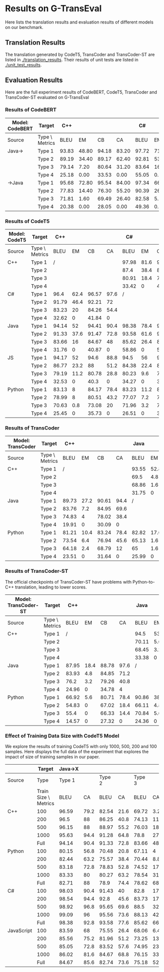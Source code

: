 # Results on G-TransEval
Here lists the translation results and evaluation results of different models on our benchmark.

## Translation Results
The translation generated by CodeT5, TransCoder and TransCoder-ST are listed in [./translation_results](translation_results). Their results of unit tests are listed in [./unit_test_results](./unit_test_results).

## Evaluation Results
Here are the full experiment results of CodeBERT, CodeT5, TransCoder and TransCoder-ST evaluated on G-TransEval

### Results of CodeBERT
|Model:<br>CodeBERT| Target         | C++   |      |       |      | C#    |      |       |      | JS    |       |      |       | Python |      |       |      |
|------------------|----------------|-------|------|-------|------|-------|------|-------|------|-------|-------|------|-------|--------|------|-------|------|
| Source           | Type \ Metrics | BLEU  | EM   | CB    | CA   | BLEU  | EM   | CB    | CA   |  BLEU  | EM   | CB    | CA   | BLEU   | EM   | CB    | CA   |
| Java->           | Type 1         | 93.83 | 48.80| 94.18 | 83.20| 97.72 |71.20 |97.70  |88.80 | 83.77  | 9.60 |84.91  |78.40 |81.37   |10.40 |82.67  | 78.40|
|                  | Type 2         | 89.19 | 34.40|89.17  |62.40 | 92.81 |53.60 |91.07  |65.60 | 80.22  | 8.80 |79.57  |55.20 |77.52   |7.20  |77.70  | 53.60|
|                  | Type 3         | 79.14 |7.20  |80.64  |31.20 |83.64  |16.80 |80.90  |41.60 |72.56   | 2.40 |72.13  |25.60 |74.51   |4.80  | 74.38 |28.80 |
|                  | Type 4         | 25.18 | 0.00 |33.53  |0.00  |55.05  |0.00  |51.38  |0.00  |34.05   |0.00  |36.48  |0.00  |35.89   |0.00  |37.10  |0.00  | 
| ->Java           | Type 1         | 95.68 | 72.80| 95.54 | 84.00|97.34  |66.40 |97.27  |87.20 |93.47  |54.40  |93.52 |72.80  | 81.26  |8.00  |84.14  |67.20 |
|                  | Type 2         | 77.83 | 14.40|76.30  |55.20 |90.39  |26.40 |88.44  |48.80 |77.02  |9.60   |74.01 |42.40  |69.75   |3.20  |68.04  |33.60 |
|                  | Type 3         | 71.81 | 1.60 |69.49  | 26.40|82.58  |5.60  |80.26  |28.00 |72.03  |1.60   |68.56 |20.00  |63.69   |0.80  |62.96  |16.80  |
|                  | Type 4         | 20.38 | 0.00 | 28.05 | 0.00 |49.36  |0.00  |51.30  |0.00  |22.88  |0.00   |27.93 |0.00   |26.32   |0.00  |30.22  |0.00  |

### Results of CodeT5

| Model:<br>CodeT5 | Target         | C++   |      |       |      | C#    |      |       |      | Java  |      |       |      | JS    |      |       |      | Python |      |       |      |
|--------|----------------|-------|------|-------|------|-------|------|-------|------|-------|------|-------|------|-------|------|-------|------|--------|------|-------|------|
| Source | Type \ Metrics | BLEU  | EM   | CB    | CA   | BLEU  | EM   | CB    | CA   | BLEU  | EM   | CB    | CA   | BLEU  | EM   | CB    | CA   | BLEU   | EM   | CB    | CA   |
| C++    | Type 1         | /     |      |       |      | 97.98 | 81.6 | 97.71 | 93.6 | 97.39 | 85.6 | 97.35 | 94.4 | 86.6  | 13.6 | 86.75 | 91.2 | 82.08  | 12   | 82.77 | 88   |
|        | Type 2         |       |      |       |      | 87.4  | 38.4 | 85.64 | 73.6 | 82.15 | 24   | 81.28 | 83.2 | 80.8  | 8.8  | 80.41 | 74.4 | 79.59  | 8.8  | 79.67 | 75.2 |
|        | Type 3         |       |      |       |      | 80.91 | 18.4 | 78.83 | 51.2 | 74.52 | 6.4  | 74.26 | 58.4 | 73.78 | 4    | 74.57 | 51.2 | 79.13  | 6.4  | 80.21 | 68.8 |
|        | Type 4         |       |      |       |      | 33.42 | 0    | 44.72 | 0    | 33.8  | 0    | 45.19 | 0    | 32.82 | 0    | 39.49 | 0    | 35.51  | 0    | 39    | 4    |
| C#     | Type 1         | 96.4  | 62.4 | 96.57 | 97.6 | /     |      |       |      | 98.59 | 84   | 98.77 | 97.6 | 85.44 | 12.8 | 86.31 | 90.4 | 82.34  | 10.4 | 83.41 | 91.2 |
|        | Type 2         | 91.79 | 46.4 | 92.21 | 72   |       |      |       |      | 94.75 | 47.2 | 92.94 | 75.2 | 80.96 | 7.2  | 81.22 | 68.8 | 80.01  | 8.8  | 79.85 | 66.4 |
|        | Type 3         | 83.23 | 20   | 84.26 | 54.4 |       |      |       |      | 87.48 | 13.6 | 85.34 | 56.8 | 77.07 | 4    | 76.92 | 41.6 | 79.36  | 6.4  | 80.35 | 63.2 |
|        | Type 4         | 32.62 | 0    | 41.84 | 0    |       |      |       |      | 55.8  | 0    | 58.5  | 0    | 44.28 | 0    | 45.44 | 4    | 39.11  | 0    | 41.35 | 0    |
| Java   | Type 1         | 94.14 | 52   | 94.41 | 90.4 | 98.38 | 78.4 | 98.4  | 92.8 | /     |      |       |      | 84.67 | 12   | 85.25 | 85.6 | 82.71  | 11.2 | 83.07 | 88   |
|        | Type 2         | 91.33 | 37.6 | 91.47 | 72.8 | 93.58 | 61.6 | 92.24 | 77.6 |       |      |       |      | 82.74 | 8.8  | 82.06 | 73.6 | 78.9   | 8.8  | 79.11 | 74.4 |
|        | Type 3         | 83.66 | 16   | 84.67 | 48   | 85.62 | 26.4 | 83.79 | 66.4 |       |      |       |      | 75.18 | 4    | 75.71 | 52.8 | 78.62  | 9.6  | 78.95 | 68   |
|        | Type 4         | 31.76 | 0    | 40.87 | 0    | 58.86 | 0    | 54.11 | 0    |       |      |       |      | 31.76 | 0    | 40.87 | 0    | 58.86  | 0    | 54.11 | 0    |
| JS     | Type 1         | 94.17 | 52   | 94.6  | 88.8 | 94.5  | 56   | 94.61 | 80   | 93.46 | 60.8 | 93.81 | 76.8 | /     |      |       |      | 82.31  | 10.4 | 83.23 | 88.8 |
|        | Type 2         | 86.77 | 23.2 | 88    | 51.2 | 84.38 | 22.4 | 82.05 | 52.8 | 80.35 | 15.2 | 78.07 | 62.4 |       |      |       |      | 80.71  | 13.6 | 81.54 | 74.4 |
|        | Type 3         | 79.19 | 11.2 | 80.78 | 28.8 | 80.23 | 9.6  | 77.66 | 45.6 | 74.26 | 1.6  | 72.04 | 37.6 |       |      |       |      | 79.42  | 6.4  | 80.59 | 67.2 |
|        | Type 4         | 32.53 | 0    | 40.3  | 0    | 34.27 | 0    | 36.95 | 0    | 29.71 | 0    | 36.61 | 0    |       |      |       |      | 40.64  | 0    | 41.42 | 0    |
| Python | Type 1         | 83.13 | 8    | 84.17 | 78.4 | 83.23 | 11.2 | 84.64 | 75.2 | 81.98 | 9.6  | 84.81 | 78.4 | 72.06 | 2.4  | 74.55 | 69.6 | /      |      |       |      |
|        | Type 2         | 78.99 | 8    | 80.51 | 43.2 | 77.07 | 7.2  | 76.23 | 48   | 69.57 | 4    | 68.91 | 50.4 | 72.78 | 6.4  | 73.9  | 64.8 |        |      |       |      |
|        | Type 3         | 70.63 | 0.8  | 73.08 | 20   | 71.96 | 3.2  | 71.62 | 40   | 67.47 | 1.6  | 67.61 | 44.8 | 70.33 | 2.4  | 71.9  | 47.2 |        |      |       |      |
|        | Type 4         | 25.45 | 0    | 35.73 | 0    | 26.51 | 0    | 31.8  | 0    | 21.79 | 0    | 28.13 | 0    | 31.66 | 0    | 34.77 | 8    |        |      |       |      |

### Results of TransCoder

| Model:<br>TransCoder | Target          | C++   |      |       |      | Java  |      |       |      | Python |      |       |      |
|------------|-----------------|-------|------|-------|------|-------|------|-------|------|--------|------|-------|------|
| Source     | Type \ Metrics | BLEU  | EM   | CB    | CA   | BLEU  | EM   | CB    | CA   | BLEU   | EM   | CB    | CA   |
| C++        | Type 1          | /     |      |       |      | 93.55 | 52.8 | 94.22 | 92.8 | 86.49  | 28.8 | 83.65 | 56   |
|            | Type 2          |       |      |       |      | 69.5  | 4.8  | 68.77 | 57.6 | 86.04  | 36.8 | 85.22 | 59.2 |
|            | Type 3          |       |      |       |      | 68.86 | 1.6  | 66.27 | 33.6 | 76.01  | 6.4  | 75.89 | 19.2 |
|            | Type 4          |       |      |       |      | 31.75 | 0    | 48.37 | 0    | 37.69  | 0    | 44.69 | 0    |
| Java       | Type 1          | 89.73 | 27.2 | 90.61 | 94.4 | /     |      |       |      | 86.28  | 28.8 | 83.73 | 57.6 |
|            | Type 2          | 83.76 | 7.2  | 84.95 | 69.6 |       |      |       |      | 84.39  | 31.2 | 84.37 | 60.8 |
|            | Type 3          | 74.83 | 4    | 78.02 | 38.4 |       |      |       |      | 78.04  | 8    | 77.71 | 26.4 |
|            | Type 4          | 19.91 | 0    | 30.09 | 0    |       |      |       |      | 37.71  | 0    | 39.35 | 0    |
| Python     | Type 1          | 81.21 | 10.4 | 83.24 | 78.4 | 82.82 | 17.6 | 85.32 | 78.4 | /      |      |       |      |
|            | Type 2          | 73.54 | 6.4  | 76.94 | 45.6 | 65.13 | 1.6  | 65.18 | 46.4 |        |      |       |      |
|            | Type 3          | 64.18 | 2.4  | 68.79 | 12   | 65    | 1.6  | 63.76 | 19.2 |        |      |       |      |
|            | Type 4          | 23.51 | 0    | 31.64 | 0    | 25.99 | 0    | 34.39 | 0    |        |      |       |      |

### Results of TransCoder-ST 

The official checkpoints of TransCoder-ST have problems with Python-to-C++ translation, leading to lower scores. 

| Model:<br>TransCoder-ST | Target          | C++   |      |       |      | Java  |      |       |      | Python |      |       |      |
|---------------|-----------------|-------|------|-------|------|-------|------|-------|------|--------|------|-------|------|
| Source        | Type \ Metrics | BLEU  | EM   | CB    | CA   | BLEU  | EM   | CB    | CA   | BLEU   | EM   | CB    | CA   |
| C++           | Type 1          | /     |      |       |      | 94.5  | 53.6 | 95.15 | 95.2 | 90.83  | 47.2 | 89.6  | 84   |
|               | Type 2          |       |      |       |      | 70.11 | 5.6  | 69.55 | 55.2 | 87.06  | 41.6 | 87.47 | 71.2 |
|               | Type 3          |       |      |       |      | 68.45 | 3.2  | 67.69 | 36.8 | 80.94  | 11.2 | 80.37 | 34.4 |
|               | Type 4          |       |      |       |      | 33.38 | 0    | 43.06 | 0    | 39.49  | 0    | 45.87 | 0    |
| Java          | Type 1          | 87.95 | 18.4 | 88.78 | 97.6 | /     |      |       |      | 90.12  | 43.2 | 88.66 | 80.8 |
|               | Type 2          | 83.93 | 4.8  | 84.85 | 71.2 |       |      |       |      | 87.38  | 36   | 87.6  | 76   |
|               | Type 3          | 76.2  | 3.2  | 79.26 | 40.8 |       |      |       |      | 84.42  | 20.8 | 84.15 | 69.6 |
|               | Type 4          | 24.96 | 0    | 34.78 | 4    |       |      |       |      | 50.99  | 4    | 49.5  | 4    |
| Python        | Type 1          | 66.92 | 5.6  | 80.71 | 78.4 | 90.86 | 38.4 | 91.94 | 88   | /      |      |       |      |
|               | Type 2          | 54.83 | 0    | 67.02 | 18.4 | 66.11 | 4.8  | 64.82 | 51.2 |        |      |       |      |
|               | Type 3          | 55.4  | 0    | 66.33 | 14.4 | 70.84 | 5.6  | 69.14 | 38.4 |        |      |       |      |
|               | Type 4          | 14.57 | 0    | 27.32 | 0    | 24.36 | 0    | 29.51 | 0    |        |      |       |      |

### Effect of Training Data Size with CodeT5 Model
We explore the results of training CodeT5 with only 1000, 500, 200 and 100 samples. Here displays the full data of the experiment that explores the impact of size of training samples in our paper.

|            | Target               | Java→X |      |        |      |        |      |        |    | X→Java |      |        |      |        |      |        |    |
|------------|----------------------|--------|------|--------|------|--------|------|--------|----|--------|------|--------|------|--------|------|--------|----|
| Source     | Type                 | Type 1 |      | Type 2 |      | Type 3 |      | Type 4 |    | Type 1 |      | Type 2 |      | Type 3 |      | Type 4 |    |
|            | Train Size \ Metrics | BLEU   | CA   | BLEU   | CA   | BLEU   | CA   | BLEU   | CA | BLEU   | CA   | BLEU   | CA   | BLEU   | CA   | BLEU   | CA |
| C++        | 100                  | 96.59  | 79.2 | 82.54  | 21.6 | 69.72  | 3.2  | 28.22  | 0  | 95.94  | 79.2 | 68.25  | 24   | 59.2   | 8.8  | 23.92  | 0  |
|            | 200                  | 96.5   | 88   | 86.25  | 40.8 | 74.13  | 11.2 | 27.71  | 0  | 96.85  | 88   | 75.55  | 39.2 | 66.17  | 16   | 28.88  | 0  |
|            | 500                  | 96.15  | 88   | 88.97  | 55.2 | 76.03  | 18.4 | 31.12  | 0  | 96.41  | 88.8 | 79.01  | 50.4 | 71.18  | 19.2 | 32.35  | 0  |
|            | 1000                 | 95.63  | 94.4 | 91.28  | 64.8 | 78.8   | 27.2 | 34.65  | 0  | 97.18  | 90.4 | 80.67  | 66.4 | 72.62  | 29.6 | 32.06  | 0  |
|            | Full                 | 94.14  | 90.4 | 91.33  | 72.8 | 83.66  | 48   | 31.76  | 0  | 97.39  | 94.4 | 82.15  | 83.2 | 74.52  | 58.4 | 33.8   | 0  |
| Python     | 100                  | 80.15  | 56.8 | 70.48  | 20.8 | 67.11  | 4    | 36.86  | 0  | 77.01  | 44   | 53.07  | 7.2  | 49.57  | 4    | 15.79  | 0  |
|            | 200                  | 82.44  | 63.2 | 75.57  | 38.4 | 70.44  | 8.8  | 39.35  | 0  | 80.27  | 56   | 59.29  | 13.6 | 56.43  | 4.8  | 18.32  | 0  |
|            | 500                  | 83.18  | 72.8 | 78.83  | 52.8 | 74.52  | 17.6 | 35.59  | 0  | 80.05  | 60   | 62.88  | 24.8 | 61.58  | 8.8  | 20.77  | 0  |
|            | 1000                 | 83.33  | 80   | 80.27  | 63.2 | 78.54  | 31.2 | 38.89  | 0  | 80.15  | 63.2 | 65.92  | 30.4 | 63.18  | 16.8 | 22.27  | 0  |
|            | Full                 | 82.71  | 88   | 78.9   | 74.4 | 78.62  | 68   | 37.08  | 0  | 81.98  | 78.4 | 69.57  | 50.4 | 67.47  | 44.8 | 21.79  | 0  |
| C#         | 100                  | 98.03  | 90.4 | 91.43  | 40   | 82.8   | 17.6 | 49.44  | 0  | 97.52  | 88.8 | 78.41  | 27.2 | 71.36  | 9.6  | 34.86  | 0  |
|            | 200                  | 98.54  | 94.4 | 92.8   | 45.6 | 83.73  | 17.6 | 59.65  | 0  | 98.45  | 93.6 | 83.24  | 47.2 | 77.04  | 17.6 | 52.43  | 0  |
|            | 500                  | 98.92  | 96.8 | 95.65  | 69.6 | 88.5   | 32   | 60.38  | 0  | 98.17  | 91.2 | 92.89  | 59.2 | 82.94  | 24   | 54.1   | 0  |
|            | 1000                 | 99.09  | 96   | 95.56  | 73.6 | 88.13  | 42.4 | 64.41  | 0  | 98.81  | 96.8 | 95.39  | 71.2 | 86.55  | 29.6 | 51.59  | 0  |
|            | Full                 | 98.38  | 92.8 | 93.58  | 77.6 | 85.62  | 66.4 | 58.86  | 0  | 98.59  | 97.6 | 94.75  | 75.2 | 87.48  | 56.8 | 55.8   | 0  |
| JavaScript | 100                  | 83.59  | 68   | 75.55  | 26.4 | 68.06  | 6.4  | 42.72  | 0  | 91.4   | 60.8 | 66.36  | 13.6 | 61.82  | 2.4  | 23.66  | 0  |
|            | 200                  | 85.56  | 75.2 | 81.96  | 51.2 | 73.25  | 13.6 | 43.86  | 0  | 92.44  | 68.8 | 68.03  | 25.6 | 65.97  | 6.4  | 27.85  | 0  |
|            | 500                  | 85.05  | 72.8 | 83.52  | 57.6 | 74.95  | 23.2 | 40.41  | 0  | 92.85  | 71.2 | 75.48  | 40   | 72.03  | 16   | 34.78  | 0  |
|            | 1000                 | 86.02  | 81.6 | 84.67  | 68.8 | 76.15  | 33.6 | 44.59  | 0  | 93.56  | 75.2 | 75.2   | 44.8 | 71.83  | 20   | 27.8   | 0  |
|            | Full                 | 84.67  | 85.6 | 82.74  | 73.6 | 75.18  | 52.8 | 43.2   | 8  | 93.46  | 76.8 | 80.35  | 62.4 | 74.26  | 37.6 | 29.71  | 0  |

